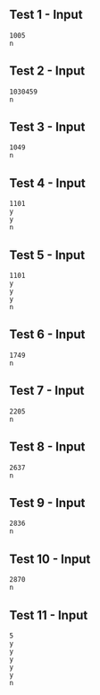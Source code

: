 ## Test 1 - Input
```
1005
n

```

## Test 2 - Input
```
1030459
n

```

## Test 3 - Input
```
1049
n

```

## Test 4 - Input
```
1101
y
y
n

```

## Test 5 - Input
```
1101
y
y
y
n

```

## Test 6 - Input
```
1749
n

```

## Test 7 - Input
```
2205
n

```

## Test 8 - Input
```
2637
n

```

## Test 9 - Input
```
2836
n

```

## Test 10 - Input
```
2870
n

```

## Test 11 - Input
```
5
y
y
y
y
y
n

```